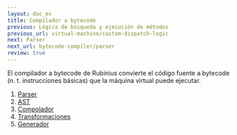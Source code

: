 ```yaml
---
layout: doc_es
title: Compilador a bytecode
previous: Lógica de búsqueda y ejecución de métodos
previous_url: virtual-machine/custom-dispatch-logic
next: Parser
next_url: bytecode-compiler/parser
review: true
---
```


El compilador a bytecode de Rubinius convierte el código fuente a
bytecode (n. t. instrucciones básicas) que la máquina virtual puede ejecutar.

1. [Parser](/doc/es/bytecode-compiler/parser/)
1. [AST](/doc/es/bytecode-compiler/ast/)
1. [Compolador](/doc/es/bytecode-compiler/compiler/)
1. [Transformaciones](/doc/es/bytecode-compiler/transformations/)
1. [Generador](/doc/es/bytecode-compiler/generator/)
